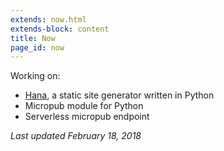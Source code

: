 ```yaml
---
extends: now.html
extends-block: content
title: Now
page_id: now
---
```

Working on:

* [Hana](https://github.com/mayo/hana), a static site generator written in Python
* Micropub module for Python
* Serverless micropub endpoint

*Last updated February 18, 2018*
